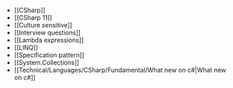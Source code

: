- [[CSharp]]
- [[CSharp 11]]
- [[Culture sensitive]]
- [[Interview questions]]
- [[Lambda expressions]]
- [[LINQ]]
- [[Specification pattern]]
- [[System.Collections]]
- [[Technical/Languages/CSharp/Fundamental/What new on c#|What new on c#]]